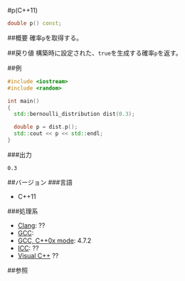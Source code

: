 #p(C++11)
```cpp
double p() const;
```

##概要
確率`p`を取得する。


##戻り値
構築時に設定された、`true`を生成する確率`p`を返す。


##例
```cpp
#include <iostream>
#include <random>

int main()
{
  std::bernoulli_distribution dist(0.3);

  double p = dist.p();
  std::cout << p << std::endl;
}
```

###出力
```
0.3
```

##バージョン
###言語
- C++11

###処理系
- [Clang](/implementation#clang.md): ??
- [GCC](/implementation#gcc.md): 
- [GCC, C++0x mode](/implementation#gcc.md): 4.7.2
- [ICC](/implementation#icc.md): ??
- [Visual C++](/implementation#visual_cpp.md) ??


##参照


